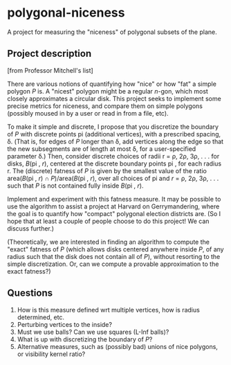 # polygonal-niceness

A project for measuring the "niceness" of polygonal subsets of the plane.

## Project description 

[from Professor Mitchell's list]

There are various notions of quantifying how "nice" or how "fat" a simple
polygon *P* is. A "nicest" polygon might be a regular *n*-gon, which most
closely approximates a circular disk. This project seeks to implement some
precise metrics for niceness, and compare them on simple polygons (possibly
moused in by a user or read in from a file, etc).  

To make it simple and discrete, I propose that you discretize the boundary of
*P* with discrete points pi (additional vertices), with a prescribed spacing, δ.
(That is, for edges of *P* longer than δ, add vertices along the edge so that
the new subsegments are of length at most δ, for a user-specified parameter δ.)
Then, consider discrete choices of radii r = ρ, 2ρ, 3ρ, . . . for disks, *B*(pi
, *r*), centered at the discrete boundary points pi , for each radius r. The
(discrete) fatness of *P* is given by the smallest value of the ratio
area(*B*(pi , *r*) ∩ *P*)/area(*B*(pi , *r*), over all choices of pi and *r* =
ρ, 2ρ, 3ρ, . . . such that *P* is not contained fully inside *B*(pi , *r*).

Implement and experiment with this fatness measure. It may be possible to use
the algorithm to assist a project at Harvard on Gerrymandering, where the goal
is to quantify how "compact" polygonal election districts are. (So I hope that
at least a couple of people choose to do this project! We can discuss further.)

(Theoretically, we are interested in finding an algorithm to compute the "exact"
fatness of *P* (which allows disks centered anywhere inside *P*, of any radius
such that the disk does not contain all of *P*), without resorting to the simple
discretization. Or, can we compute a provable approximation to the exact
fatness?)

## Questions

1. How is this measure defined wrt multiple vertices, how is radius determined,
   etc.
2. Perturbing vertices to the inside?
3. Must we use balls? Can we use squares (L-Inf balls)?
4. What is up with discretizing the boundary of *P*?
5. Alternative measures, such as (possibly bad) unions of nice polygons, or
   visibility kernel ratio?

